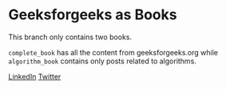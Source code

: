# Geeksforgeeks as Books

This branch only contains two books.

`complete_book` has all the content from geeksforgeeks.org while `algorithm_book` contains only posts related to algorithms.



[LinkedIn](https://www.linkedin.com/in/gnijuohz)
[Twitter](https://twitter.com/gnijuohz)
